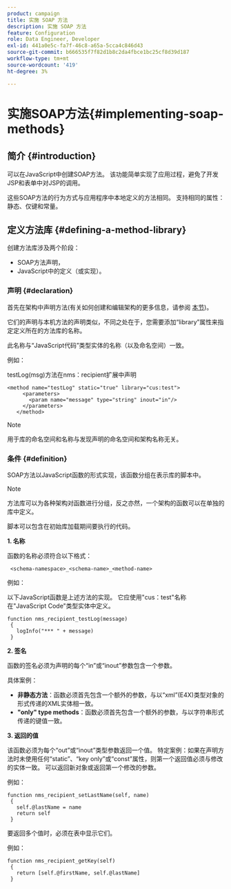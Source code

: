```yaml
---
product: campaign
title: 实施 SOAP 方法
description: 实施 SOAP 方法
feature: Configuration
role: Data Engineer, Developer
exl-id: 441a0e5c-fa7f-46c8-a65a-5cca4c846d43
source-git-commit: b666535f7f82d1b8c2da4fbce1bc25cf8d39d187
workflow-type: tm+mt
source-wordcount: '419'
ht-degree: 3%

---
```


# 实施SOAP方法{#implementing-soap-methods}



## 简介 {#introduction}

可以在JavaScript中创建SOAP方法。 该功能简单实现了应用过程，避免了开发JSP和表单中对JSP的调用。

这些SOAP方法的行为方式与应用程序中本地定义的方法相同。 支持相同的属性：静态、仅键和常量。

## 定义方法库 {#defining-a-method-library}

创建方法库涉及两个阶段：

* SOAP方法声明，
* JavaScript中的定义（或实现）。

### 声明 {#declaration}

首先在架构中声明方法(有关如何创建和编辑架构的更多信息，请参阅 [本节](../../configuration/using/about-schema-edition.md))。

它们的声明与本机方法的声明类似，不同之处在于，您需要添加“library”属性来指定定义所在的方法库的名称。

此名称与“JavaScript代码”类型实体的名称（以及命名空间）一致。

例如：

testLog(msg)方法在nms：recipient扩展中声明

```
<method name="testLog" static="true" library="cus:test">
     <parameters>
       <param name="message" type="string" inout="in"/>
     </parameters>
   </method>
```

>[!NOTE]
>
>用于库的命名空间和名称与发现声明的命名空间和架构名称无关。

### 条件 {#definition}

SOAP方法以JavaScript函数的形式实现，该函数分组在表示库的脚本中。

>[!NOTE]
>
>方法库可以为各种架构对函数进行分组，反之亦然，一个架构的函数可以在单独的库中定义。

脚本可以包含在初始库加载期间要执行的代码。

**1. 名称**

函数的名称必须符合以下格式：

```
 <schema-namespace>_<schema-name>_<method-name>
```

例如：

以下JavaScript函数是上述方法的实现。 它应使用&quot;cus：test&quot;名称在&quot;JavaScript Code&quot;类型实体中定义。

```
function nms_recipient_testLog(message)
 {
   logInfo("*** " + message)
 }
```

**2. 签名**

函数的签名必须为声明的每个“in”或“inout”参数包含一个参数。

具体案例：

* **非静态方法**：函数必须首先包含一个额外的参数，与以“xml”(E4X)类型对象的形式传递的XML实体相一致。
* **&quot;only&quot; type methods**：函数必须首先包含一个额外的参数，与以字符串形式传递的键值一致。

**3. 返回的值**

该函数必须为每个“out”或“inout”类型参数返回一个值。 特定案例：如果在声明方法时未使用任何“static”、“key only”或“const”属性，则第一个返回值必须与修改的实体一致。 可以返回新对象或返回第一个修改的参数。

例如：

```
function nms_recipient_setLastName(self, name)
 {
   self.@lastName = name
   return self
 }
```

要返回多个值时，必须在表中显示它们。

例如：

```
function nms_recipient_getKey(self)
 {
   return [self.@firstName, self.@lastName]
 }
```
